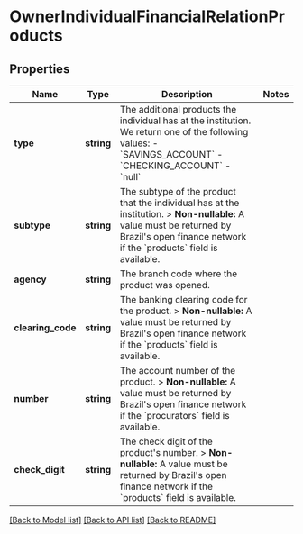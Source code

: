 # OwnerIndividualFinancialRelationProducts

## Properties
Name | Type | Description | Notes
------------ | ------------- | ------------- | -------------
**type** | **string** | The additional products the individual has at the institution. We return one of the following values:    - &#x60;SAVINGS_ACCOUNT&#x60;   - &#x60;CHECKING_ACCOUNT&#x60;   - &#x60;null&#x60; | 
**subtype** | **string** | The subtype of the product that the individual has at the institution.  &gt; **Non-nullable:** A value must be returned by Brazil&#x27;s open finance network if the &#x60;products&#x60; field is available. | 
**agency** | **string** | The branch code where the product was opened. | 
**clearing_code** | **string** | The banking clearing code for the product.  &gt; **Non-nullable:** A value must be returned by Brazil&#x27;s open finance network if the &#x60;products&#x60; field is available. | 
**number** | **string** | The account number of the product.  &gt; **Non-nullable:** A value must be returned by Brazil&#x27;s open finance network if the &#x60;procurators&#x60; field is available. | 
**check_digit** | **string** | The check digit of the product&#x27;s number.  &gt; **Non-nullable:** A value must be returned by Brazil&#x27;s open finance network if the &#x60;products&#x60; field is available. | 

[[Back to Model list]](../../README.md#documentation-for-models) [[Back to API list]](../../README.md#documentation-for-api-endpoints) [[Back to README]](../../README.md)

